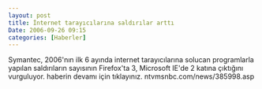 ```yaml
---
layout: post
title: İnternet tarayıcılarına saldırılar arttı
Date: 2006-09-26 09:15
categories: [Haberler]
---
```


Symantec, 2006'nın ilk 6 ayında internet tarayıcılarına solucan
programlarla yapılan saldırıların sayısının Firefox'ta 3, Microsoft
IE'de 2 katına çıktığını vurguluyor. haberin devamı için tıklayınız. ntvmsnbc.com/news/385998.asp
